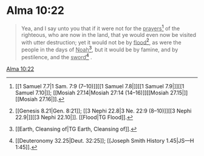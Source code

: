 # Alma 10:22

> Yea, and I say unto you that if it were not for the <u>prayers</u>[^a] of the righteous, who are now in the land, that ye would even now be visited with utter destruction; yet it would not be by <u>flood</u>[^b], as were the people in the days of <u>Noah</u>[^c], but it would be by famine, and by pestilence, and the <u>sword</u>[^d] .

[Alma 10:22](https://www.churchofjesuschrist.org/study/scriptures/bofm/alma/10?lang=eng&id=p22#p22)


[^a]: [[1 Samuel 7.7|1 Sam. 7:9 (7–10)]][[1 Samuel 7.8|]][[1 Samuel 7.9|]][[1 Samuel 7.10|]]; [[Mosiah 27.14|Mosiah 27:14 (14–16)]][[Mosiah 27.15|]][[Mosiah 27.16|]].  
[^b]: [[Genesis 8.21|Gen. 8:21]]; [[3 Nephi 22.8|3 Ne. 22:9 (8–10)]][[3 Nephi 22.9|]][[3 Nephi 22.10|]]. [[Flood|TG Flood]].  
[^c]: [[Earth, Cleansing of|TG Earth, Cleansing of]].  
[^d]: [[Deuteronomy 32.25|Deut. 32:25]]; [[Joseph Smith History 1.45|JS—H 1:45]].  
